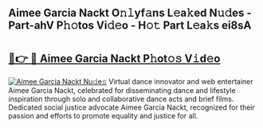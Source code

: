 ## Aimee Garcia Nackt O𝚗𝚕yf𝚊ns L𝚎a𝚔ed N𝚞𝚍es - Part-ahV P𝚑𝚘tos Vi𝚍𝚎o - H𝚘𝚝 Part L𝚎a𝚔s ei8sA

# <h2><a href="http://kfa1z2.oniu.top/?m=Aimee+Garcia+Nackt">🔗👉 🔴 Aimee Garcia Nackt P𝚑ot𝚘𝚜 V𝚒d𝚎o</a></h2>

[![Aimee Garcia Nackt Nu𝚍e𝚜](https://i.imgur.com/0qMVB7G.gif)](http://kfa1z2.oniu.top/?m=Aimee+Garcia+Nackt)
Virtual dance innovator and web entertainer Aimee Garcia Nackt, celebrated for disseminating dance and lifestyle inspiration through solo and collaborative dance acts and brief films. Dedicated social justice advocate Aimee Garcia Nackt, recognized for their passion and efforts to promote equality and justice for all.  
